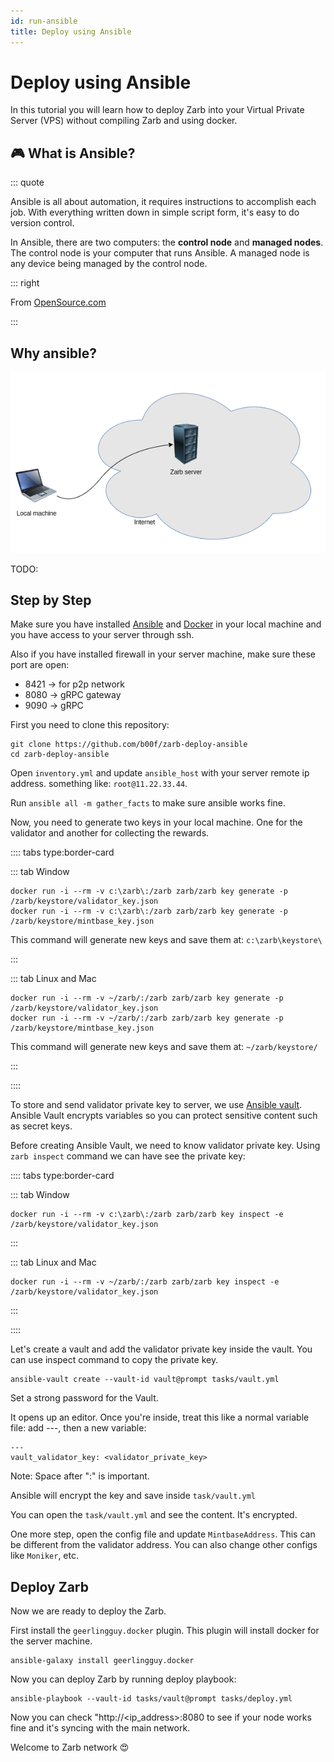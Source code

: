 ```yaml
---
id: run-ansible
title: Deploy using Ansible
---
```


# Deploy using Ansible

In this tutorial you will learn how to deploy Zarb into your Virtual Private Server (VPS) without
compiling Zarb and using docker.

## 🎮 What is Ansible?

::: quote

Ansible is all about automation, it requires instructions to accomplish each job. With everything
written down in simple script form, it's easy to do version control.

In Ansible, there are two computers: the **control node** and **managed nodes**. The control node is
your computer that runs Ansible. A managed node is any device being managed by the control node.

::: right

From [OpenSource.com](https://opensource.com/resources/what-ansible)

:::

## Why ansible?

![Deploy Zarb using ansible](../assets/images/zarb-ansible.png)

TODO:

## Step by Step

Make sure you have installed
[Ansible](https://docs.ansible.com/ansible/latest/installation_guide/intro_installation.html) and
[Docker](https://docs.docker.com/get-docker/) in your local machine and you have access to your
server through ssh.

Also if you have installed firewall in your server machine, make sure these port are open:

- 8421 -> for p2p network
- 8080 -> gRPC gateway
- 9090 -> gRPC

First you need to clone this repository:

```
git clone https://github.com/b00f/zarb-deploy-ansible
cd zarb-deploy-ansible
```

Open `inventory.yml` and update `ansible_host` with your server remote ip address. something like:
`root@11.22.33.44`.

Run `ansible all -m gather_facts` to make sure ansible works fine.

Now, you need to generate two keys in your local machine. One for the validator and another for
collecting the rewards.

:::: tabs type:border-card

::: tab Window

```
docker run -i --rm -v c:\zarb\:/zarb zarb/zarb key generate -p /zarb/keystore/validator_key.json
docker run -i --rm -v c:\zarb\:/zarb zarb/zarb key generate -p /zarb/keystore/mintbase_key.json
```

This command will generate new keys and save them at: `c:\zarb\keystore\`

:::

::: tab Linux and Mac

```
docker run -i --rm -v ~/zarb/:/zarb zarb/zarb key generate -p /zarb/keystore/validator_key.json
docker run -i --rm -v ~/zarb/:/zarb zarb/zarb key generate -p /zarb/keystore/mintbase_key.json
```

This command will generate new keys and save them at: `~/zarb/keystore/`

:::

::::

To store and send validator private key to server, we use
[Ansible vault](https://docs.ansible.com/ansible/latest/user_guide/vault.html). Ansible Vault
encrypts variables so you can protect sensitive content such as secret keys.

Before creating Ansible Vault, we need to know validator private key. Using `zarb inspect` command
we can have see the private key:

:::: tabs type:border-card

::: tab Window

```
docker run -i --rm -v c:\zarb\:/zarb zarb/zarb key inspect -e /zarb/keystore/validator_key.json
```

:::

::: tab Linux and Mac

```
docker run -i --rm -v ~/zarb/:/zarb zarb/zarb key inspect -e /zarb/keystore/validator_key.json
```

:::

::::

Let's create a vault and add the validator private key inside the vault. You can use inspect command
to copy the private key.

```
ansible-vault create --vault-id vault@prompt tasks/vault.yml
```

Set a strong password for the Vault.

It opens up an editor. Once you're inside, treat this like a normal variable file: add ---, then a
new variable:

```
---
vault_validator_key: <validator_private_key>
```

Note: Space after ":" is important.

Ansible will encrypt the key and save inside `task/vault.yml`

You can open the `task/vault.yml` and see the content. It's encrypted.

One more step, open the config file and update `MintbaseAddress`. This can be different from the
validator address. You can also change other configs like `Moniker`, etc.

## Deploy Zarb

Now we are ready to deploy the Zarb.

First install the `geerlingguy.docker` plugin. This plugin will install docker for the server
machine.

```
ansible-galaxy install geerlingguy.docker
```

Now you can deploy Zarb by running deploy playbook:

```
ansible-playbook --vault-id tasks/vault@prompt tasks/deploy.yml

```

Now you can check "http://<ip_address>:8080 to see if your node works fine and it's syncing with the
main network.

Welcome to Zarb network 😍
